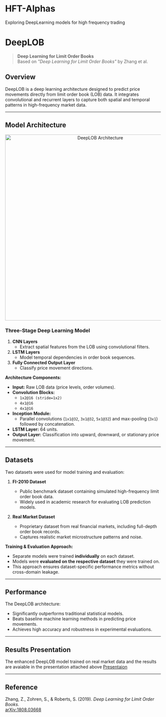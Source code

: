 # HFT-Alphas
Exploring DeepLearning models for high frequency trading


# DeepLOB

> **Deep Learning for Limit Order Books**  
> Based on *"Deep Learning for Limit Order Books"* by Zhang et al.

## Overview
DeepLOB is a deep learning architecture designed to predict price movements directly from limit order book (LOB) data. It integrates convolutional and recurrent layers to capture both spatial and temporal patterns in high-frequency market data.

---

## Model Architecture

<p align="center">
  <img src="./2404d3ff-6f65-4e24-8d9d-0bce7e9b4957.png" alt="DeepLOB Architecture" width="600">
</p>

### Three-Stage Deep Learning Model
1. **CNN Layers**  
   - Extract spatial features from the LOB using convolutional filters.
2. **LSTM Layers**  
   - Model temporal dependencies in order book sequences.
3. **Fully Connected Output Layer**  
   - Classify price movement directions.

**Architecture Components:**
- **Input:** Raw LOB data (price levels, order volumes).
- **Convolution Blocks:**  
  - `1x2@16 (stride=1x2)`  
  - `4x1@16`  
  - `4x1@16`
- **Inception Module:**  
  - Parallel convolutions (`1x1@32`, `3x1@32`, `5x1@32`) and max-pooling (`3x1`) followed by concatenation.
- **LSTM Layer:** 64 units.
- **Output Layer:** Classification into upward, downward, or stationary price movement.

---

## Datasets
Two datasets were used for model training and evaluation:

1. **FI-2010 Dataset**  
   - Public benchmark dataset containing simulated high-frequency limit order book data.
   - Widely used in academic research for evaluating LOB prediction models.

2. **Real Market Dataset**  
   - Proprietary dataset from real financial markets, including full-depth order book records.
   - Captures realistic market microstructure patterns and noise.

**Training & Evaluation Approach:**
- Separate models were trained **individually** on each dataset.
- Models were **evaluated on the respective dataset** they were trained on.
- This approach ensures dataset-specific performance metrics without cross-domain leakage.

---

## Performance
The DeepLOB architecture:
- Significantly outperforms traditional statistical models.
- Beats baseline machine learning methods in predicting price movements.
- Achieves high accuracy and robustness in experimental evaluations.

---


## Results Presentation
The enhanced DeepLOB model trained on real market data and the results are avaiable in the presentation attached above
[Presentaion](Presentation.pptx)

---


## Reference
Zhang, Z., Zohren, S., & Roberts, S. (2019). *Deep Learning for Limit Order Books*.  
[arXiv:1808.03668](https://arxiv.org/abs/1808.03668)
